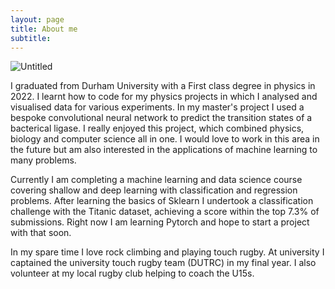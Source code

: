```yaml
---
layout: page
title: About me
subtitle:
---
```


<img src="https://lnsayer.github.io/my-website/assets/img/nepal_profile_pic.png" alt="Untitled" class="center" >

I graduated from Durham University with a First class degree in physics in 2022. I learnt how to code for my physics projects in which I analysed and visualised data for various experiments. In my master's project I used a bespoke convolutional neural network to predict the transition states of a bacterical ligase. I really enjoyed this project, which combined physics, biology and computer science all in one. I would love to work in this area in the future but am also interested in the applications of machine learning to many problems. 

Currently I am completing a machine learning and data science course covering shallow and deep learning with classification and regression problems. After learning the basics of Sklearn I undertook a classification challenge with the Titanic dataset, achieving a score within the top 7.3% of submissions. Right now I am learning Pytorch and hope to start a project with that soon. 

In my spare time I love rock climbing and playing touch rugby. At university I captained the university touch rugby team (DUTRC) in my final year. I also volunteer at my local rugby club helping to coach the U15s. 

